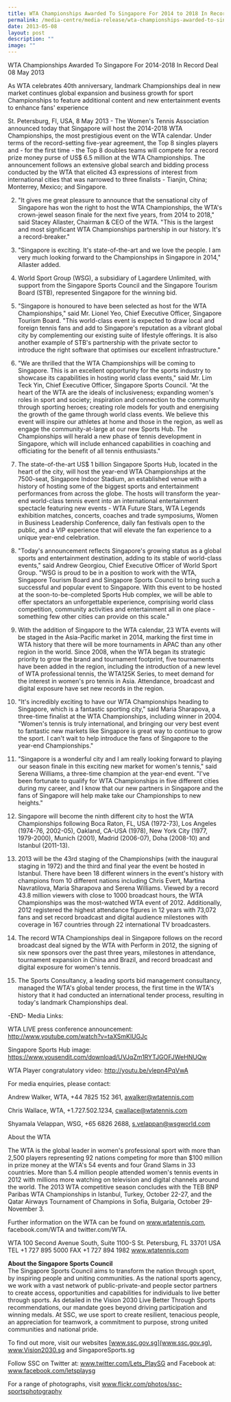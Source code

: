 ```yaml
---
title: WTA Championships Awarded To Singapore For 2014 to 2018 In Record Deal
permalink: /media-centre/media-release/wta-championships-awarded-to-singapore-for-2014-2018-in-record-deal/
date: 2013-05-08
layout: post
description: ""
image: ""
---
```

WTA Championships Awarded To Singapore For 2014-2018 In Record Deal
08 May 2013


As WTA celebrates 40th anniversary, landmark Championships deal in new market continues global expansion and business growth for sport
Championships to feature additional content and new entertainment events to enhance fans' experience

	
St. Petersburg, Fl, USA, 8 May 2013 - The Women's Tennis Association announced today that Singapore will host the 2014-2018 WTA Championships, the most prestigious event on the WTA calendar. Under terms of the record-setting five-year agreement, the Top 8 singles players and - for the first time - the Top 8 doubles teams will compete for a record prize money purse of US$ 6.5 million at the WTA Championships. The announcement follows an extensive global search and bidding process conducted by the WTA that elicited 43 expressions of interest from international cities that was narrowed to three finalists - Tianjin, China; Monterrey, Mexico; and Singapore.

2. "It gives me great pleasure to announce that the sensational city of Singapore has won the right to host the WTA Championships, the WTA's crown-jewel season finale for the next five years, from 2014 to 2018," said Stacey Allaster, Chairman & CEO of the WTA. "This is the largest and most significant WTA Championships partnership in our history. It's a record-breaker."

3. "Singapore is exciting. It's state-of-the-art and we love the people. I am very much looking forward to the Championships in Singapore in 2014," Allaster added.

4. World Sport Group (WSG), a subsidiary of Lagardere Unlimited, with support from the Singapore Sports Council and the Singapore Tourism Board (STB), represented Singapore for the winning bid.

5. "Singapore is honoured to have been selected as host for the WTA Championships," said Mr. Lionel Yeo, Chief Executive Officer, Singapore Tourism Board. "This world-class event is expected to draw local and foreign tennis fans and add to Singapore's reputation as a vibrant global city by complementing our existing suite of lifestyle offerings. It is also another example of STB's partnership with the private sector to introduce the right software that optimises our excellent infrastructure."

6. "We are thrilled that the WTA Championships will be coming to Singapore. This is an excellent opportunity for the sports industry to showcase its capabilities in hosting world class events," said Mr. Lim Teck Yin, Chief Executive Officer, Singapore Sports Council. "At the heart of the WTA are the ideals of inclusiveness; expanding women's roles in sport and society; inspiration and connection to the community through sporting heroes; creating role models for youth and energising the growth of the game through world class events. We believe this event will inspire our athletes at home and those in the region, as well as engage the community-at-large at our new Sports Hub. The Championships will herald a new phase of tennis development in Singapore, which will include enhanced capabilities in coaching and officiating for the benefit of all tennis enthusiasts."

7. The state-of-the-art US$ 1 billion Singapore Sports Hub, located in the heart of the city, will host the year-end WTA Championships at the 7500-seat, Singapore Indoor Stadium, an established venue with a history of hosting some of the biggest sports and entertainment performances from across the globe. The hosts will transform the year-end world-class tennis event into an international entertainment spectacle featuring new events - WTA Future Stars, WTA Legends exhibition matches, concerts, coaches and trade symposiums, Women in Business Leadership Conference, daily fan festivals open to the public, and a VIP experience that will elevate the fan experience to a unique year-end celebration.

8. "Today's announcement reflects Singapore's growing status as a global sports and entertainment destination, adding to its stable of world-class events," said Andrew Georgiou, Chief Executive Officer of World Sport Group. "WSG is proud to be in a position to work with the WTA, Singapore Tourism Board and Singapore Sports Council to bring such a successful and popular event to Singapore. With this event to be hosted at the soon-to-be-completed Sports Hub complex, we will be able to offer spectators an unforgettable experience, comprising world class competition, community activities and entertainment all in one place - something few other cities can provide on this scale."

9. With the addition of Singapore to the WTA calendar, 23 WTA events will be staged in the Asia-Pacific market in 2014, marking the first time in WTA history that there will be more tournaments in APAC than any other region in the world. Since 2008, when the WTA began its strategic priority to grow the brand and tournament footprint, five tournaments have been added in the region, including the introduction of a new level of WTA professional tennis, the WTA125K Series, to meet demand for the interest in women's pro tennis in Asia. Attendance, broadcast and digital exposure have set new records in the region.

10. "It's incredibly exciting to have our WTA Championships heading to Singapore, which is a fantastic sporting city," said Maria Sharapova, a three-time finalist at the WTA Championships, including winner in 2004. "Women's tennis is truly international, and bringing our very best event to fantastic new markets like Singapore is great way to continue to grow the sport. I can't wait to help introduce the fans of Singapore to the year-end Championships."

11. "Singapore is a wonderful city and I am really looking forward to playing our season finale in this exciting new market for women's tennis," said Serena Williams, a three-time champion at the year-end event. "I've been fortunate to qualify for WTA Championships in five different cities during my career, and I know that our new partners in Singapore and the fans of Singapore will help make take our Championships to new heights."

12. Singapore will become the ninth different city to host the WTA Championships following Boca Raton, FL, USA (1972-73), Los Angeles (1974-76, 2002-05), Oakland, CA-USA (1978), New York City (1977, 1979-2000), Munich (2001), Madrid (2006-07), Doha (2008-10) and Istanbul (2011-13).

13. 2013 will be the 43rd staging of the Championships (with the inaugural staging in 1972) and the third and final year the event be hosted in Istanbul. There have been 18 different winners in the event's history with champions from 10 different nations including Chris Evert, Martina Navratilova, Maria Sharapova and Serena Williams. Viewed by a record 43.8 million viewers with close to 1000 broadcast hours, the WTA Championships was the most-watched WTA event of 2012. Additionally, 2012 registered the highest attendance figures in 12 years with 73,072 fans and set record broadcast and digital audience milestones with coverage in 167 countries through 22 international TV broadcasters.

14. The record WTA Championships deal in Singapore follows on the record broadcast deal signed by the WTA with Perform in 2012, the signing of six new sponsors over the past three years, milestones in attendance, tournament expansion in China and Brazil, and record broadcast and digital exposure for women's tennis.

15. The Sports Consultancy, a leading sports bid management consultancy, managed the WTA's global tender process, the first time in the WTA's history that it had conducted an international tender process, resulting in today's landmark Championships deal.

-END-
Media Links: 

WTA LIVE press conference announcement: http://www.youtube.com/watch?v=taXSmKlUGJc

Singapore Sports Hub image: https://www.yousendit.com/download/UVJqZm1RYTJGOFJWeHNUQw

WTA Player congratulatory video: http://youtu.be/vlepn4PqVwA


For media enquiries, please contact: 

Andrew Walker, WTA, +44 7825 152 361, awalker@wtatennis.com

Chris Wallace, WTA, +1.727.502.1234, cwallace@wtatennis.com

Shyamala Velappan, WSG, +65 6826 2688, s.velappan@wsgworld.com


About the WTA

The WTA is the global leader in women's professional sport with more than 2,500 players representing 92 nations competing for more than $100 million in prize money at the WTA's 54 events and four Grand Slams in 33 countries. More than 5.4 million people attended women's tennis events in 2012 with millions more watching on television and digital channels around the world. The 2013 WTA competitive season concludes with the TEB BNP Paribas WTA Championships in Istanbul, Turkey, October 22-27, and the Qatar Airways Tournament of Champions in Sofia, Bulgaria, October 29- November 3.

Further information on the WTA can be found on www.wtatennis.com, facebook.com/WTA and twitter.com/WTA.

WTA
100 Second Avenue
South, Suite 1100-S
St. Petersburg, FL 33701
USA
TEL +1 727 895 5000
FAX +1 727 894 1982
www.wtatennis.com

**About the Singapore Sports Council**
<br>
The Singapore Sports Council aims to transform the nation through sport, by inspiring people and uniting communities. As the national sports agency, we work with a vast network of public-private-and people sector partners to create access, opportunities and capabilities for individuals to live better through sports. As detailed in the Vision 2030 Live Better Through Sports recommendations, our mandate goes beyond driving participation and winning medals. At SSC, we use sport to create resilient, tenacious people, an appreciation for teamwork, a commitment to purpose, strong united communities and national pride.

To find out more, visit our websites [www.ssc.gov.sg](www.ssc.gov.sg), www.Vision2030.sg and SingaporeSports.sg

Follow SSC on Twitter at: www.twitter.com/Lets_PlaySG and Facebook at: www.facebook.com/letsplaysg

For a range of photographs, visit www.flickr.com/photos/ssc-sportsphotography
